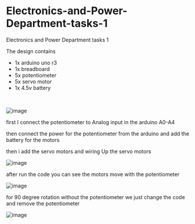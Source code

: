# Electronics-and-Power-Department-tasks-1
Electronics and Power Department tasks 1

The design contains 
- 1x arduino uno r3
- 1x breadboard
- 5x potentiometer
- 5x servo motor
- 1x 4.5v battery

<br/>

![image](https://user-images.githubusercontent.com/23351217/124531323-ee160780-de16-11eb-9965-4644f0bb7b9f.png)
<br/>

first I connect the potentiometer to Analog input in the arduino A0-A4
<br/>

then connect the power for the potentiometer from the arduino and add the battery for the motors
<br/>

then i add the servo motors and wiring Up the servo motors 
<br/>

![image](https://user-images.githubusercontent.com/23351217/124532753-c7a59b80-de19-11eb-9bd6-8cdc958e9bfa.png)
<br/>

after run the code you can see the motors move with the potentiometer
<br/>

![image](https://user-images.githubusercontent.com/23351217/124537278-443c7800-de22-11eb-9bcb-db72445a62e9.png)
<br/>

for 90 degree rotation without the potentiometer we just change the code and remove the potentiometer
<br/>

![image](https://user-images.githubusercontent.com/23351217/124538051-ad70bb00-de23-11eb-86d4-f172b18fbc2d.png)
<br/>

